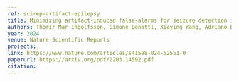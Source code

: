 ```yaml
---
ref: scirep-artifact-epilepsy
title: Minimizing artifact-induced false-alarms for seizure detection in wearable EEG devices with gradient-boosted tree classifiers
authors: Thorir Mar Ingolfsson, Simone Benatti, Xiaying Wang, Adriano Bernini, Pauline Ducouret, Philippe Ryvlin, Sandor Beniczky, Luca Benini, Andrea Cossettini
year: 2024
venue: Nature Scientific Reports
projects:
link: https://www.nature.com/articles/s41598-024-52551-0
paperurl: https://arxiv.org/pdf/2203.14592.pdf
citation: 
---
```

